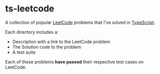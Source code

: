 # ts-leetcode

A collection of popular [LeetCode](https://leetcode.com/) problems that I've solved in 
[TypeScript](https://www.typescriptlang.org/).

Each directory includes a:
- Description with a link to the LeetCode problem
- The Solution code to the problem
- A test suite

Each of these problems **have passed** their respective test cases on LeetCode.